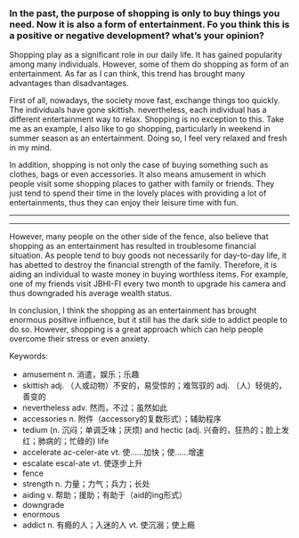 ### In the past, the purpose of shopping is only to buy things you need. Now it is also a form of entertainment. Fo you think this is a positive or negative development? what’s your opinion?

Shopping play as a significant role in our daily life. It has gained popularity among many individuals. However, some of them do shopping as form of an entertainment. As far as I can think, this trend has brought many advantages than disadvantages.

First of all, nowadays, the society move fast, exchange things too quickly. The individuals have gone skittish. nevertheless, each individual has a different entertainment way to relax. Shopping is no exception to this. Take me as an example, I also like to go shopping, particularly in weekend in summer season as an entertainment. Doing so, I feel very relaxed and fresh in my mind.

In addition, shopping is not only the case of buying something such as clothes, bags or even accessories. It also means amusement in which people visit some shopping places to gather with family or friends. They just tend to spend their time in the lovely places with providing a lot of entertainments, thus they can enjoy their leisure time with fun.

-----




-----


However, many people on the other side of the fence, also believe that shopping as an entertainment has resulted in troublesome financial situation. As people tend to buy goods not necessarily for day-to-day life, it has abetted to destroy the financial strength of the family. Therefore, it is aiding an individual to waste money in buying worthless items. For example, one of my friends visit JBHI-FI every two month to upgrade his camera and thus downgraded his average wealth status.

In conclusion, I think the shopping as an entertainment has brought enormous positive influence, but it still has the dark side to addict people to do so. However, shopping is a great approach which can help people overcome their stress or even anxiety.

Keywords:
- amusement n. 消遣，娱乐；乐趣
- skittish adj. （人或动物）不安的，易受惊的；难驾驭的  adj. （人）轻佻的，善变的
- nevertheless adv. 然而，不过；虽然如此
- accessories n. 附件（accessory的复数形式）；辅助程序
- tedium (n. 沉闷；单调乏味；厌烦) and hectic (adj. 兴奋的，狂热的；脸上发红；肺病的；忙碌的) life
- accelerate  ac-celer-ate  vt. 使……加快；使……增速
- escalate escal-ate vt. 使逐步上升
- fence
- strength n. 力量；力气；兵力；长处
- aiding v. 帮助；援助；有助于（aid的ing形式）
- downgrade
- enormous
- addict n. 有瘾的人；入迷的人 vt. 使沉溺；使上瘾
